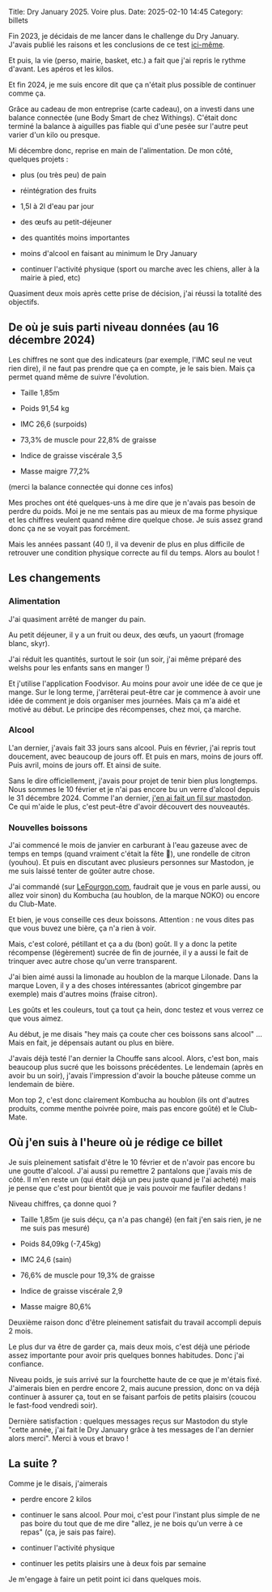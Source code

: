 Title: Dry January 2025. Voire plus.
Date: 2025-02-10 14:45
Category: billets

Fin 2023, je décidais de me lancer dans le challenge du Dry January. J'avais publié les raisons et les conclusions de ce test [ici-même](<https://nicolas.loeuillet.org/billets/2024/02/01/dry-january-2024/> "ici-même").

Et puis, la vie (perso, mairie, basket, etc.) a fait que j'ai repris le rythme d'avant. Les apéros et les kilos.

Et fin 2024, je me suis encore dit que ça n'était plus possible de continuer comme ça.

Grâce au cadeau de mon entreprise (carte cadeau), on a investi dans une balance connectée (une Body Smart de chez Withings). C'était donc terminé la balance à aiguilles pas fiable qui d'une pesée sur l'autre peut varier d'un kilo ou presque.

Mi décembre donc, reprise en main de l'alimentation. De mon côté, quelques projets :

- plus (ou très peu) de pain

- réintégration des fruits

- 1,5l à 2l d'eau par jour

- des œufs au petit-déjeuner

- des quantités moins importantes

- moins d'alcool en faisant au minimum le Dry January

- continuer l'activité physique (sport ou marche avec les chiens, aller à la mairie à pied, etc)

Quasiment deux mois après cette prise de décision, j'ai réussi la totalité des objectifs.

## De où je suis parti niveau données (au 16 décembre 2024)

Les chiffres ne sont que des indicateurs (par exemple, l'IMC seul ne veut rien dire), il ne faut pas prendre que ça en compte, je le sais bien. Mais ça permet quand même de suivre l'évolution.

- Taille 1,85m

- Poids 91,54 kg

- IMC 26,6 (surpoids)

- 73,3% de muscle pour 22,8% de graisse

- Indice de graisse viscérale 3,5

- Masse maigre 77,2%

(merci la balance connectée qui donne ces infos)

Mes proches ont été quelques-uns à me dire que je n'avais pas besoin de perdre du poids. Moi je ne me sentais pas au mieux de ma forme physique et les chiffres veulent quand même dire quelque chose. Je suis assez grand donc ça ne se voyait pas forcément.

Mais les années passant (40 !), il va devenir de plus en plus difficile de retrouver une condition physique correcte au fil du temps. Alors au boulot !

## Les changements

### Alimentation

J'ai quasiment arrêté de manger du pain.

Au petit déjeuner, il y a un fruit ou deux, des œufs, un yaourt (fromage blanc, skyr).

J'ai réduit les quantités, surtout le soir (un soir, j'ai même préparé des welshs pour les enfants sans en manger !)

Et j'utilise l'application Foodvisor. Au moins pour avoir une idée de ce que je mange. Sur le long terme, j'arrêterai peut-être car je commence à avoir une idée de comment je dois organiser mes journées. Mais ça m'a aidé et motivé au début. Le principe des récompenses, chez moi, ça marche.

### Alcool

L'an dernier, j'avais fait 33 jours sans alcool. Puis en février, j'ai repris tout doucement, avec beaucoup de jours off. Et puis en mars, moins de jours off. Puis avril, moins de jours off. Et ainsi de suite.

Sans le dire officiellement, j'avais pour projet de tenir bien plus longtemps. Nous sommes le 10 février et je n'ai pas encore bu un verre d'alcool depuis le 31 décembre 2024. Comme l'an dernier, [j'en ai fait un fil sur mastodon](<https://piaille.fr/@nicosomb/113735382107757387> "j'en ai fait un fil sur mastodon"). Ce qui m'aide le plus, c'est peut-être d'avoir découvert des nouveautés.

### Nouvelles boissons

J'ai commencé le mois de janvier en carburant à l'eau gazeuse avec de temps en temps (quand vraiment c'était la fête 🥳), une rondelle de citron (youhou). Et puis en discutant avec plusieurs personnes sur Mastodon, je me suis laissé tenter de goûter autre chose.

J'ai commandé (sur [LeFourgon.com](<https://www.lefourgon.com/> "LeFourgon.com"), faudrait que je vous en parle aussi, ou allez voir sinon) du Kombucha (au houblon, de la marque NOKO) ou encore du Club-Mate.

Et bien, je vous conseille ces deux boissons. Attention : ne vous dites pas que vous buvez une bière, ça n'a rien à voir.

Mais, c'est coloré, pétillant et ça a du (bon) goût. Il y a donc la petite récompense (légèrement) sucrée de fin de journée, il y a aussi le fait de trinquer avec autre chose qu'un verre transparent.

J'ai bien aimé aussi la limonade au houblon de la marque Lilonade. Dans la marque Loven, il y a des choses intéressantes (abricot gingembre par exemple) mais d'autres moins (fraise citron).

Les goûts et les couleurs, tout ça tout ça hein, donc testez et vous verrez ce que vous aimez.

Au début, je me disais "hey mais ça coute cher ces boissons sans alcool" ... Mais en fait, je dépensais autant ou plus en bière.

J'avais déjà testé l'an dernier la Chouffe sans alcool. Alors, c'est bon, mais beaucoup plus sucré que les boissons précédentes. Le lendemain (après en avoir bu un soir), j'avais l'impression d'avoir la bouche pâteuse comme un lendemain de bière.

Mon top 2, c'est donc clairement Kombucha au houblon (ils ont d'autres produits, comme menthe poivrée poire, mais pas encore goûté) et le Club-Mate.

## Où j'en suis à l'heure où je rédige ce billet

Je suis pleinement satisfait d'être le 10 février et de n'avoir pas encore bu une goutte d'alcool. J'ai aussi pu remettre 2 pantalons que j'avais mis de côté. Il m'en reste un (qui était déjà un peu juste quand je l'ai acheté) mais je pense que c'est pour bientôt que je vais pouvoir me faufiler dedans !

Niveau chiffres, ça donne quoi ?

- Taille 1,85m (je suis déçu, ça n'a pas changé) (en fait j'en sais rien, je ne me suis pas mesuré)

- Poids 84,09kg (-7,45kg)

- IMC 24,6 (sain)

- 76,6% de muscle pour 19,3% de graisse

- Indice de graisse viscérale 2,9

- Masse maigre 80,6%

Deuxième raison donc d'être pleinement satisfait du travail accompli depuis 2 mois.

Le plus dur va être de garder ça, mais deux mois, c'est déjà une période assez importante pour avoir pris quelques bonnes habitudes. Donc j'ai confiance.

Niveau poids, je suis arrivé sur la fourchette haute de ce que je m'étais fixé. J'aimerais bien en perdre encore 2, mais aucune pression, donc on va déjà continuer à assurer ça, tout en se faisant parfois de petits plaisirs (coucou le fast-food vendredi soir).

Dernière satisfaction : quelques messages reçus sur Mastodon du style "cette année, j'ai fait le Dry January grâce à tes messages de l'an dernier alors merci". Merci à vous et bravo !

## La suite ?

Comme je le disais, j'aimerais

- perdre encore 2 kilos

- continuer le sans alcool. Pour moi, c'est pour l'instant plus simple de ne pas boire du tout que de me dire "allez, je ne bois qu'un verre à ce repas" (ça, je sais pas faire).

- continuer l'activité physique

- continuer les petits plaisirs une à deux fois par semaine

Je m'engage à faire un petit point ici dans quelques mois.
